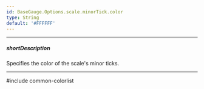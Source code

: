 ```yaml
---
id: BaseGauge.Options.scale.minorTick.color
type: String
default: '#FFFFFF'
---
```

---
##### shortDescription
Specifies the color of the scale's minor ticks.

---
#include common-colorlist